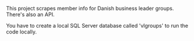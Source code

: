 This project scrapes member info for Danish business leader groups. There's also an API.

You have to create a local SQL Server database called 'vlgroups' to run the code locally.